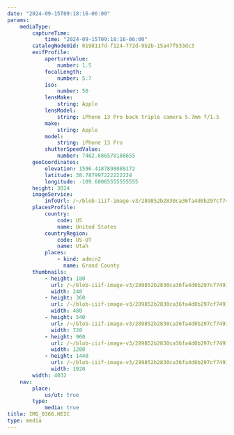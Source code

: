 ```yaml
---
date: "2024-09-15T09:18:16-06:00"
params:
    mediaType:
        captureTime:
            time: "2024-09-15T09:18:16-06:00"
        catalogNodeUid: 0198117d-f124-772d-9b2b-15a47f933dc3
        exifProfile:
            apertureValue:
                number: 1.5
            focalLength:
                number: 5.7
            iso:
                number: 50
            lensMake:
                string: Apple
            lensModel:
                string: iPhone 13 Pro back triple camera 5.7mm f/1.5
            make:
                string: Apple
            model:
                string: iPhone 13 Pro
            shutterSpeedValue:
                number: 7462.686578188655
        geoCoordinates:
            elevation: 1596.4187898089172
            latitude: 38.787997222222224
            longitude: -109.60065555555555
        height: 3024
        imageService:
            infoUrl: /~/blob-iiif-image-v3/289852b2830ca36fa4d0b297cf749148d6d8578f916f38fe5bfb6ded55a65427/info.json
        placesProfile:
            country:
                code: US
                name: United States
            countryRegion:
                code: US-UT
                name: Utah
            places:
                - kind: admin2
                  name: Grand County
        thumbnails:
            - height: 180
              url: /~/blob-iiif-image-v3/289852b2830ca36fa4d0b297cf749148d6d8578f916f38fe5bfb6ded55a65427/full/240%2C180/0/default.jpg
              width: 240
            - height: 360
              url: /~/blob-iiif-image-v3/289852b2830ca36fa4d0b297cf749148d6d8578f916f38fe5bfb6ded55a65427/full/480%2C360/0/default.jpg
              width: 480
            - height: 540
              url: /~/blob-iiif-image-v3/289852b2830ca36fa4d0b297cf749148d6d8578f916f38fe5bfb6ded55a65427/full/720%2C540/0/default.jpg
              width: 720
            - height: 960
              url: /~/blob-iiif-image-v3/289852b2830ca36fa4d0b297cf749148d6d8578f916f38fe5bfb6ded55a65427/full/1280%2C960/0/default.jpg
              width: 1280
            - height: 1440
              url: /~/blob-iiif-image-v3/289852b2830ca36fa4d0b297cf749148d6d8578f916f38fe5bfb6ded55a65427/full/1920%2C1440/0/default.jpg
              width: 1920
        width: 4032
    nav:
        place:
            us/ut: true
        type:
            media: true
title: IMG_0366.HEIC
type: media
---
```

